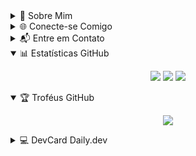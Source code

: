 <details>
<summary>📌 Sobre Mim</summary>

### 👋 Olá, sou Jeiel Miranda!
Sou um entusiasta da tecnologia com 22 anos, sempre em busca de novos desafios e aprendizados. Este é o meu espaço no GitHub onde compartilho projetos e contribuições.

> [!note]
> [Contribuidor do TabNews. 😁](https://github.com/filipedeschamps/tabnews.com.br/pull/1900)

</details>

<details>
<summary>🌐 Conecte-se Comigo</summary>

* **Site:** <https://jeielmiranda.is-a.dev/>
</details>

<details>
<summary>📬 Entre em Contato</summary>

`kotdwc012@mozmail.com`
</details>

<details open>
<summary>📊 Estatísticas GitHub</summary>

<div align="center">
  
  ![](https://github-readme-stats.vercel.app/api?username=Jeiel0rbit&theme=dark&hide_border=false&include_all_commits=true&count_private=true)
  ![](https://nirzak-streak-stats.vercel.app/?user=Jeiel0rbit&theme=dark&hide_border=false)
  ![](https://github-readme-stats.vercel.app/api/top-langs/?username=Jeiel0rbit&theme=dark&hide_border=false&include_all_commits=true&count_private=true&layout=compact)

</div>
</details>

<details open>
<summary>🏆 Troféus GitHub</summary>

<div align="center">
  
  ![](https://github-profile-trophy.vercel.app/?username=Jeiel0rbit&theme=gruvbox&no-frame=true&no-bg=false&margin-w=4)

</div>
</details>

<details>
<summary>💻 DevCard Daily.dev</summary>

<div align="center">
  <a href="https://app.daily.dev/jeiel0rbit">
    <img src="https://api.daily.dev/devcards/v2/DRypHCQwDNxABlQsVIPqX.png?type=wide&r=fc4" width="652" alt="Dev Card"/>
  </a>
</div>
</details>
